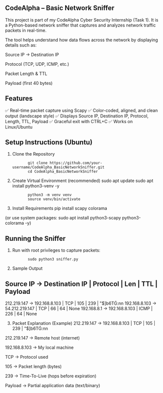 CodeAlpha – Basic Network Sniffer
--------------------------------------------------------------------------------------------------------------------------------------

This project is part of my CodeAlpha Cyber Security Internship (Task 1).
It is a Python-based network sniffer that captures and analyzes network traffic packets in real-time.

The tool helps understand how data flows across the network by displaying details such as:

Source IP → Destination IP

Protocol (TCP, UDP, ICMP, etc.)

Packet Length & TTL

Payload (first 40 bytes)


Features
--------------------------------------------------------------------------------------------------------------------------------------

✅ Real-time packet capture using Scapy
✅ Color-coded, aligned, and clean output (landscape style)
✅ Displays Source IP, Destination IP, Protocol, Length, TTL, Payload
✅ Graceful exit with CTRL+C
✅ Works on Linux/Ubuntu


Setup Instructions (Ubuntu)
--------------------------------------------------------------------------------------------------------------------------------------

1. Clone the Repository

              git clone https://github.com/your-username/CodeAlpha_BasicNetworkSniffer.git
              cd CodeAlpha_BasicNetworkSniffer

2. Create Virtual Environment (recommended)
              sudo apt update
              sudo apt install python3-venv -y

              python3 -m venv venv
              source venv/bin/activate

3. Install Requirements
              pip install scapy colorama


(or use system packages: sudo apt install python3-scapy python3-colorama -y)


Running the Sniffer
--------------------------------------------------------------------------------------------------------------------------------------

1. Run with root privileges to capture packets:

              sudo python3 sniffer.py

2. Sample Output

Source IP          → Destination IP    | Protocol | Len   | TTL  | Payload
------------------------------------------------------------------------------------------
212.219.147        → 192.168.8.103     | TCP      | 105   | 239  | "$]b6TǴ:nn
192.168.8.103      → 54.212.219.147    | TCP      | 66    | 64   | None
192.168.8.1        → 192.168.8.103     | ICMP     | 226   | 64   | None

3. Packet Explanation (Example)
212.219.147 → 192.168.8.103 | TCP | 105 | 239 | "$]b6TǴ:nn


212.219.147 → Remote host (internet)

192.168.8.103 → My local machine

TCP → Protocol used

105 → Packet length (bytes)

239 → Time-To-Live (hops before expiration)

Payload → Partial application data (text/binary)
